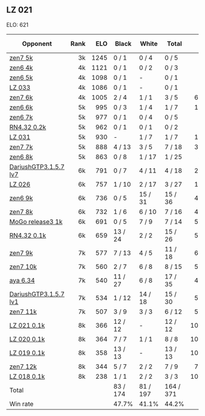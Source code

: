 ## LZ 021 ##

ELO: 621

Opponent | Rank | ELO | Black | White | Total | Win rate
---------|-----:|----:|-------|-------|-------|-------:
[zen7 5k](zen7%205k.md) | 3k | 1245 | 0 / 1 | 0 / 4 | 0 / 5 | 0.0%
[zen6 4k](zen6%204k.md) | 4k | 1121 | 0 / 1 | 0 / 2 | 0 / 3 | 0.0%
[zen6 5k](zen6%205k.md) | 4k | 1098 | 0 / 1 | - | 0 / 1 | 0.0%
[LZ 033](LZ%20033.md) | 4k | 1086 | 0 / 1 | - | 0 / 1 | 0.0%
[zen7 6k](zen7%206k.md) | 4k | 1005 | 2 / 4 | 1 / 1 | 3 / 5 | 60.0%
[zen6 6k](zen6%206k.md) | 5k | 995 | 0 / 3 | 1 / 4 | 1 / 7 | 14.3%
[zen6 7k](zen6%207k.md) | 5k | 977 | 0 / 1 | 0 / 4 | 0 / 5 | 0.0%
[RN4.32 0.2k](RN4.32%200.2k.md) | 5k | 962 | 0 / 1 | 0 / 1 | 0 / 2 | 0.0%
[LZ 031](LZ%20031.md) | 5k | 930 | - | 1 / 7 | 1 / 7 | 14.3%
[zen7 7k](zen7%207k.md) | 5k | 888 | 4 / 13 | 3 / 5 | 7 / 18 | 38.9%
[zen6 8k](zen6%208k.md) | 5k | 863 | 0 / 8 | 1 / 17 | 1 / 25 | 4.0%
[DariushGTP3.1.5.7 lv7](DariushGTP3.1.5.7%20lv7.md) | 6k | 791 | 0 / 7 | 4 / 11 | 4 / 18 | 22.2%
[LZ 026](LZ%20026.md) | 6k | 757 | 1 / 10 | 2 / 17 | 3 / 27 | 11.1%
[zen6 9k](zen6%209k.md) | 6k | 736 | 0 / 5 | 15 / 31 | 15 / 36 | 41.7%
[zen7 8k](zen7%208k.md) | 6k | 732 | 1 / 6 | 6 / 10 | 7 / 16 | 43.8%
[MoGo release3 1k](MoGo%20release3%201k.md) | 6k | 691 | 0 / 5 | 7 / 9 | 7 / 14 | 50.0%
[RN4.32 0.1k](RN4.32%200.1k.md) | 6k | 659 | 13 / 24 | 2 / 2 | 15 / 26 | 57.7%
[zen7 9k](zen7%209k.md) | 7k | 577 | 7 / 13 | 4 / 5 | 11 / 18 | 61.1%
[zen7 10k](zen7%2010k.md) | 7k | 560 | 2 / 7 | 6 / 8 | 8 / 15 | 53.3%
[aya 6.34](aya%206.34.md) | 7k | 540 | 11 / 27 | 6 / 8 | 17 / 35 | 48.6%
[DariushGTP3.1.5.7 lv1](DariushGTP3.1.5.7%20lv1.md) | 7k | 534 | 1 / 12 | 14 / 18 | 15 / 30 | 50.0%
[zen7 11k](zen7%2011k.md) | 7k | 507 | 3 / 9 | 3 / 3 | 6 / 12 | 50.0%
[LZ 021 0.1k](LZ%20021%200.1k.md) | 8k | 366 | 12 / 12 | - | 12 / 12 | 100.0%
[LZ 020 0.1k](LZ%20020%200.1k.md) | 8k | 364 | 7 / 7 | 1 / 1 | 8 / 8 | 100.0%
[LZ 019 0.1k](LZ%20019%200.1k.md) | 8k | 358 | 13 / 13 | - | 13 / 13 | 100.0%
[zen7 12k](zen7%2012k.md) | 8k | 344 | 5 / 7 | 2 / 2 | 7 / 9 | 77.8%
[LZ 018 0.1k](LZ%20018%200.1k.md) | 8k | 238 | 1 / 1 | 2 / 2 | 3 / 3 | 100.0%
Total | | | 83 / 174 | 81 / 197 | 164 / 371 | 
Win rate| | | 47.7% | 41.1% | 44.2% | 

